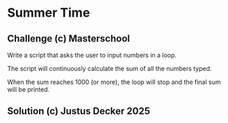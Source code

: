 # Summer Time

## Challenge (c) Masterschool

Write a script that asks the user to input numbers in a loop. 

The script will continuously calculate the sum of all the numbers typed.

When the sum reaches 1000 (or more), the loop will stop and the final sum will be printed.

## Solution (c) Justus Decker 2025
